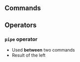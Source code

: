 ## Commands


## Operators
### `pipe` operator

- Used **between** two commands
- Result of the left